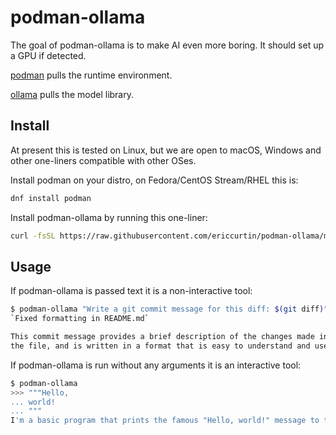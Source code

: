 # podman-ollama

The goal of podman-ollama is to make AI even more boring. It should set up a GPU if detected.

[podman](https://github.com/containers/podman) pulls the runtime environment.

[ollama](https://github.com/ollama/ollama) pulls the model library.

## Install

At present this is tested on Linux, but we are open to macOS, Windows and other one-liners compatible with other OSes.

Install podman on your distro, on Fedora/CentOS Stream/RHEL this is:

```bash
dnf install podman
```

Install podman-ollama by running this one-liner:

```bash
curl -fsSL https://raw.githubusercontent.com/ericcurtin/podman-ollama/main/install.sh | sudo bash
```

## Usage

If podman-ollama is passed text it is a non-interactive tool:

```bash
$ podman-ollama "Write a git commit message for this diff: $(git diff)"
`Fixed formatting in README.md`

This commit message provides a brief description of the changes made in
the file, and is written in a format that is easy to understand and use.
```

If podman-ollama is run without any arguments it is an interactive tool:

``` bash
$ podman-ollama
>>> """Hello,
... world!
... """
I'm a basic program that prints the famous "Hello, world!" message to the console.
```

